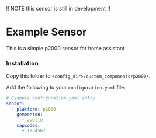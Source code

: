 !! NOTE this sensor is still in development !!

# Example Sensor

This is a simple p2000 sensor for home assistant

### Installation

Copy this folder to `<config_dir>/custom_components/p2000/`.

Add the following to your `configuration.yaml` file:

```yaml
# Example configuration.yaml entry
sensor:
  - platform: p2000
    gemeenten:
      - zwolle
    capcodes:
      - 1234567
```
